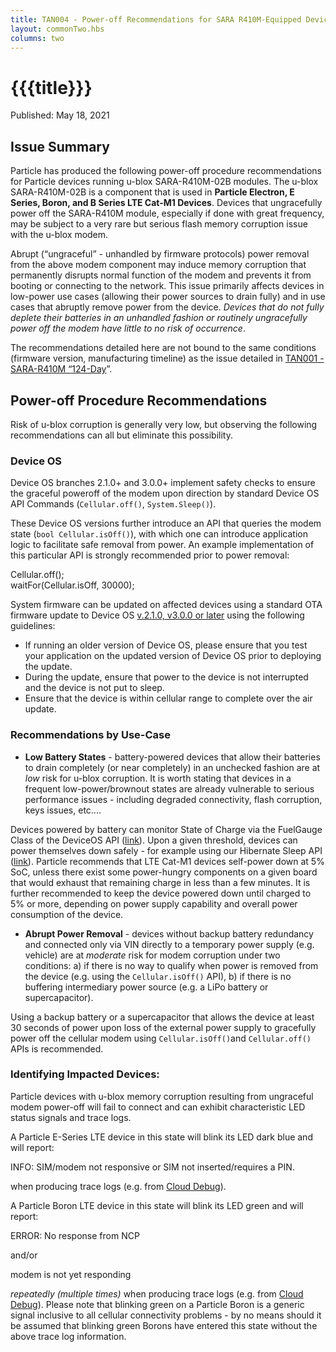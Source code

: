 ```yaml
---
title: TAN004 - Power-off Recommendations for SARA R410M-Equipped Devices
layout: commonTwo.hbs
columns: two
---
```


# {{{title}}}

Published: May 18, 2021

## Issue Summary

Particle has produced the following power-off procedure recommendations for Particle devices running u-blox SARA-R410M-02B modules. The u-blox SARA-R410M-02B is a component that is used in **Particle Electron, E Series, Boron, and B Series LTE Cat-M1 Devices**. Devices that ungracefully power off the SARA-R410M module, especially if done with great frequency, may be subject to a very rare but serious flash memory corruption issue with the u-blox modem. 

Abrupt (“ungraceful” - unhandled by firmware protocols) power removal from the above modem component may induce memory corruption that permanently disrupts normal function of the modem and prevents it from booting or connecting to the network. This issue primarily affects devices in low-power use cases (allowing their power sources to drain fully) and in use cases that abruptly remove power from the device. _Devices that do not fully deplete their batteries in an unhandled fashion or routinely ungracefully power off the modem have little to no risk of occurrence_. 

The recommendations detailed here are not bound to the same conditions (firmware version, manufacturing timeline) as the issue detailed in [TAN001 - SARA-R410M “124-Day](https://support.particle.io/hc/en-us/articles/360052556854-Errata-SARA-R410M-124-day-)”.

## Power-off Procedure Recommendations

Risk of u-blox corruption is generally very low, but observing the following recommendations can all but eliminate this possibility.

### Device OS

Device OS branches 2.1.0+ and 3.0.0+ implement safety checks to ensure the graceful poweroff of the modem upon direction by standard Device OS API Commands (`Cellular.off()`, `System.Sleep()`). 

These Device OS versions further introduce an API that queries the modem state (`bool Cellular.isOff()`), with which one can introduce application logic to facilitate safe removal from power. An example implementation of this particular API is strongly recommended prior to power removal:

Cellular.off();  
waitFor(Cellular.isOff, 30000); 

System firmware can be updated on affected devices using a standard OTA firmware update to Device OS [v.2.1.0, v3.0.0 or later](https://github.com/particle-iot/device-os/releases) using the following guidelines:

* If running an older version of Device OS, please ensure that you test your application on the updated version of Device OS prior to deploying the update.
* During the update, ensure that power to the device is not interrupted and the device is not put to sleep.
* Ensure that the device is within cellular range to complete over the air update.

### Recommendations by Use-Case

* **Low Battery States** \- battery-powered devices that allow their batteries to drain completely (or near completely) in an unchecked fashion are at _low_ risk for u-blox corruption. It is worth stating that devices in a frequent low-power/brownout states are already vulnerable to serious performance issues - including degraded connectivity, flash corruption, keys issues, etc....  
    
Devices powered by battery can monitor State of Charge via the FuelGauge Class of the DeviceOS API ([link](https://docs.particle.io/reference/device-os/firmware/boron/#fuelgauge)). Upon a given threshold, devices can power themselves down safely - for example using our Hibernate Sleep API ([link](https://docs.particle.io/reference/device-os/firmware/boron/#sleep-sleep-)). Particle recommends that LTE Cat-M1 devices self-power down at 5% SoC, unless there exist some power-hungry components on a given board that would exhaust that remaining charge in less than a few minutes. It is further recommended to keep the device powered down until charged to 5% or more, depending on power supply capability and overall power consumption of the device.
* **Abrupt Power Removal** \- devices without backup battery redundancy and connected only via VIN directly to a temporary power supply (e.g. vehicle) are at _moderate_ risk for modem corruption under two conditions: a) if there is no way to qualify when power is removed from the device (e.g. using the `Cellular.isOff()` API), b) if there is no buffering intermediary power source (e.g. a LiPo battery or supercapacitor).  
    
Using a backup battery or a supercapacitor that allows the device at least 30 seconds of power upon loss of the external power supply to gracefully power off the cellular modem using `Cellular.isOff()`and `Cellular.off()` APIs is recommended.

### Identifying Impacted Devices:

Particle devices with u-blox memory corruption resulting from ungraceful modem power-off will fail to connect and can exhibit characteristic LED status signals and trace logs.

 A Particle E-Series LTE device in this state will blink its LED dark blue and will report:  

INFO: SIM/modem not responsive or SIM not inserted/requires a PIN.

when producing trace logs (e.g. from [Cloud Debug](https://github.com/particle-iot/cloud-debug/releases)).

  
A Particle Boron LTE device in this state will blink its LED green and will report:

ERROR: No response from NCP

and/or

modem is not yet responding

_repeatedly (multiple times)_ when producing trace logs (e.g. from [Cloud Debug](https://github.com/particle-iot/cloud-debug/releases)). Please note that blinking green on a Particle Boron is a generic signal inclusive to all cellular connectivity problems - by no means should it be assumed that blinking green Borons have entered this state without the above trace log information.
